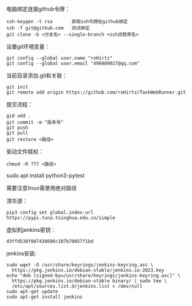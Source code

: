 电脑绑定连接github令牌：

    ssh-keygen -t rsa       获取ssh令牌在github绑定
    ssh -T git@github.com   测试绑定
    git clone -b <分支名> --single-branch <ssh远程库名>

设置git环境变量：

    git config --global user.name "roHirtz"
    git config --global user.email "490489027@qq.com"

当前目录添加.git和关联：

    git init
    git remote add origin https://github.com/roHirtz/TaskWebRunner.git

提交流程：

    gid add .
    git commit -m "版本号"
    git push
    git pull
    git restore <路径>

驱动文件赋权：

    chmod -R 777 <路径>

sudo apt install python3-pytest

需要注意linux需使用绝对路径

清华源：

    pip3 config set global.index-url https://pypi.tuna.tsinghua.edu.cn/simple

虚拟机jenkins密钥：

    d3ffd538f087438696c107b70057f1bd

jenkins安装:
    
    sudo wget -O /usr/share/keyrings/jenkins-keyring.asc \
      https://pkg.jenkins.io/debian-stable/jenkins.io-2023.key
    echo "deb [signed-by=/usr/share/keyrings/jenkins-keyring.asc]" \
      https://pkg.jenkins.io/debian-stable binary/ | sudo tee \
      /etc/apt/sources.list.d/jenkins.list > /dev/null
    sudo apt-get update
    sudo apt-get install jenkins